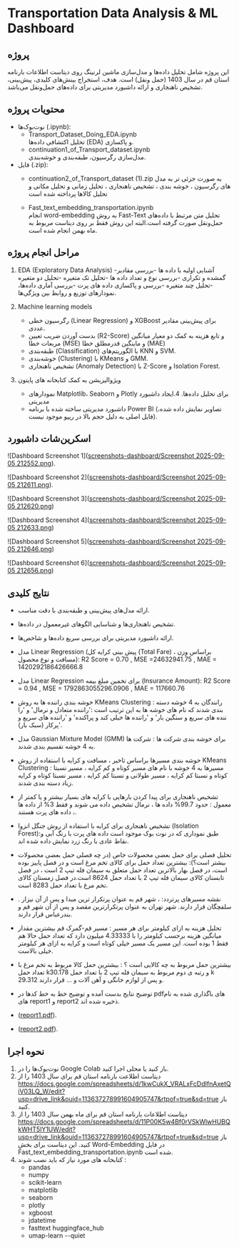 # Transportation Data Analysis & ML Dashboard

## پروژه
این پروژه شامل تحلیل داده‌ها و مدل‌سازی ماشین لرنینگ روی دیتاست اطلاعات بارنامه استان قم در سال 1403 (حمل ونقل) است. هدف، استخراج بینش‌های کلیدی، پیش‌بینی، تشخیص ناهنجاری و ارائه داشبورد مدیریتی برای داده‌های حمل‌ونقل می‌باشد.

## محتویات پروژه
- نوت‌بوک‌ها (.ipynb):
  - Transport_Dataset_Doing_EDA.ipynb  
    تحلیل اکتشافی داده‌ها (EDA) و پاکسازی.
  - continuation1_of_Transport_dataset.ipynb  
    مدل‌سازی رگرسیون، طبقه‌بندی و خوشه‌بندی.
- فایل (.zip):  
  - continuation2_of_Transport_dataset (1).zip
    به صورت جزئی تر به مدل های رگرسیون ، خوشه بندی ، تشخیص ناهنجاری ، تحلیل زمانی و تحلیل مکانی و تحلیل کالاها پرداخته شده است

  - Fast_text_embedding_transportation.ipynb  
    انجام word-embedding به روش Fast-Text تحلیل متن مرتبط با داده‌های حمل‌ونقل صورت گرفته است.البته این روش فقط بر روی دیتاست مربوط به ماه بهمن انجام شده است.
## مراحل انجام پروژه
1. EDA (Exploratory Data Analysis)
    -آشنایی اولیه با داده ها
    -بررسی مقادیر گمشده و تکراری
    -بررسی نوع و تعداد داده ها
    -تحلیل تک متغیره
    -تحلیل دو متغیره
    -تحلیل چند متغیره
    -بررسی و پاکسازی داده های پرت
    -بررسی آماری داده‌ها، نمودارهای توزیع و روابط بین ویژگی‌ها.  

2. Machine learning models
   - رگرسیون خطی (Linear Regression) و XGBoost برای پیش‌بینی مقادیر عددی.
   - بدست آوردن ضریب تعیین (R2-Score) و تابع هزینه به کمک دو معیار میانگین مربعات خطا (MSE) و ماینگین قدرمطلق خطا (MAE)
   - طبقه‌بندی (Classification) با الگوریتم‌های KNN و SVM.
   - خوشه‌بندی (Clustering) با KMeans و GMM.
   - تشخیص ناهنجاری (Anomaly Detection) با Z-Score و Isolation Forest.

3. ویژوالیزیشن به کمک کتابخانه های پایتون 
   - نمودارهای Matplotlib، Seaborn و Plotly برای تحلیل داده‌ها.
4.ایجاد داشبورد مدیریتی 
   - داشبورد مدیریتی ساخته شده با برنامه Power BI (تصاویر نمایش داده شده، فایل اصلی به دلیل حجم بالا در ریپو موجود نیست).  

## اسکرین‌شات داشبورد
![Dashboard Screenshot 1]([screenshots-dashboard/Screenshot 2025-09-05 212552.png](https://github.com/zeinab82jafarzadeh82-star/transport-data-analysis-ml-dashboard/blob/93e610a5b0217afa7b17f00e114227d3d76c3808/screenshots-dashboard/Screenshot%202025-09-05%20212552.png)).

![Dashboard Screenshot 2]([screenshots-dashboard/Screenshot 2025-09-05 212611.png](https://github.com/zeinab82jafarzadeh82-star/transport-data-analysis-ml-dashboard/blob/42ed9dd3935af8943420f7ba9a5626e2c746b9a8/screenshots-dashboard/Screenshot%202025-09-05%20212611.png)).

![Dashboard Screenshot 3]([screenshots-dashboard/Screenshot 2025-09-05 212620.png](https://github.com/zeinab82jafarzadeh82-star/transport-data-analysis-ml-dashboard/blob/31ac5c85acad91c64e2386181534b50d9996db9c/screenshots-dashboard/Screenshot%202025-09-05%20212620.png))

![Dashboard Screenshot 4]([screenshots-dashboard/Screenshot 2025-09-05 212633.png](https://github.com/zeinab82jafarzadeh82-star/transport-data-analysis-ml-dashboard/blob/1d920e637bd795e0d76dfff26774ab049489e799/screenshots-dashboard/Screenshot%202025-09-05%20212633.png))

![Dashboard Screenshot 5]([screenshots-dashboard/Screenshot 2025-09-05 212646.png](https://github.com/zeinab82jafarzadeh82-star/transport-data-analysis-ml-dashboard/blob/b42353eb532cbf934a45511babfd4bdbb5d402bc/screenshots-dashboard/Screenshot%202025-09-05%20212646.png))

![Dashboard Screenshot 6]([screenshots-dashboard/Screenshot 2025-09-05 212656.png](https://github.com/zeinab82jafarzadeh82-star/transport-data-analysis-ml-dashboard/blob/cda047ba824638912b48543afdf005c7f05d9035/screenshots-dashboard/Screenshot%202025-09-05%20212656.png))


## نتایج کلیدی
- ارائه مدل‌های پیش‌بینی و طبقه‌بندی با دقت مناسب.
- تشخیص ناهنجاری‌ها و شناسایی الگوهای غیرمعمول در داده‌ها.
- ارائه داشبورد مدیریتی برای بررسی سریع داده‌ها و شاخص‌ها.
- مدل Linear Regression (پیش بینی کرایه کل (Total Fare) براساس وزن ، مسافت و نوع محصول): R2 Score = 0.70 , MSE =24632941.75 , MAE  = 1420292186426666.8
- مدل Linear Regression برای تخمین مبلغ بیمه (Insurance Amount): R2 Score = 0.94 , MSE = 1792863055296.0906 , MAE = 117660.76
- خوشه بندی راننده ها به روش KMeans Clustering : رانندگان به 4 خوشه دسته بندی شدند که نام های خوشه ها به این ترتیب است :'راننده متعادل و نرمال' و 'را ننده های سریع و سنگین بار' و 'راننده ها خیلی کند و پراکنده' و 'راننده های سریع و پرکار (سبک بار)'.
- مدل Gaussian Mixture Model (GMM) برای خوشه بندی شرکت ها : شرکت ها به 4 خوشه تقسیم بندی شدند.
- خوشه بندی مسیرها براساس تاخیر ، مسافت و کرایه با استفاده از روش KMeans Clustering : مسیرها به 4 خوشه با نام های مسیر کوتاه و کم کرایه ، مسیر نسبتا کوتاه و نسبتا کم کرایه ، مسیر طولانی و نسبتا کم کرایه ، مسیر نسبتا کوتاه و کرایه زیاد دسته بندی شدند.
- تشخیص ناهنجاری برای پیدا کردن بارهایی با کرایه های بسیار بیشتر و یا کمتر از معمول : حدود 99.7% داده ها ، نرمال تشخیص داده می شوند و فقط 3% از داده ها ، داده های پرت هستند.
- تشخیص ناهنجاری برای کرایه با استفاده از روش جنگل انزوا (Isolation Forest):طبق نموداری که در نوت بوک موجود است داده های پرت با رنگ آبی و نقاط عادی با رنگ زرد نمایش داده شده اند.
- تحلیل فصلی برای حمل بعضی محصولات خاص (در چه فصلی حمل بعضی محصولات بیشتر است؟): بیشترین تعداد حمل برای کالای تخم مرغ است و در فصل پاییز بوده است، در فصل بهار بالاترین تعداد حمل متعلق به سیمان فله تیپ 2 است ، در فصل تابستان کالای سیمان فله تیپ 2 با تعداد حمل 8624 است.در فصل زمستان کالای تخم مرغ با تعداد حمل 8283 است.
- نقشه مسیرهای پرتردد: ، شهر قم به عنوان پرتکرار ترین مبدا و پس از آن نیزار . سلفچگان قرار دارند. شهر تهران به عنوان پرتکرارترین مقصد و پس از آن شهر قم و بندرعباس قرار دارند.
- تحلیل هزینه به ازای کیلومتر برای هر مسیر : مسیر قم-گمرک قم بیشترین مقدار میانگین هزینه برحسب کیلومتر را با 4.33333 میلیون دارد که تعداد حمل حالا هم فقط 1 بوده است. این مسیر یک مسیر خیلی کوتاه است و کرایه به ازای هر کیلومتر خیلی بالاست.
- بیشترین حمل مربوط به چه کالایی است ؟ :  بیشترین حمل کالا مربوط به تخم مرغ با تعداد حمل k30.178 و رتبه ی دوم مربوط به سیمان فله تیپ 2 با تعداد حمل k 29.312 و پس از لوازم خانگی و آهن آلات و ... قرار دارند.
- توضیح نتایج بدست آمده و توضیح خط به خط کدها در pdfهای باگذاری شده به نام های report1 و report2 ذخیره شده اند.
- ([report1.pdf](https://github.com/zeinab82jafarzadeh82-star/transport-data-analysis-ml-dashboard/blob/f982ee8ecca65d94195dbffc38fe11da06e965fb/report1.pdf)).

- ([report2.pdf](https://github.com/zeinab82jafarzadeh82-star/transport-data-analysis-ml-dashboard/blob/8892b87d6697cb9d29c88f37a2c19d8071494584/report2.pdf)).

## نحوه اجرا
1. نوت‌بوک‌ها را در Google Colab باز کنید یا محلی اجرا کنید.
2. دیتاست اطلاعت بارنامه استان قم برای سال 1403 را از https://docs.google.com/spreadsheets/d/1kwCukX_VRALxFcDdIfnAxetQiV03LQ_W/edit?usp=drive_link&ouid=113637278991604905747&rtpof=true&sd=true باز کنید.
3.  دیتاست اطلاعات بارنامه استان قم برای ماه بهمن سال 1403 را از https://docs.google.com/spreadsheets/d/11P00K5w4Bf0rVSkWlwHUBQkWHT5lY1UW/edit?usp=drive_link&ouid=113637278991604905747&rtpof=true&sd=true باز کنید. این دیتاست برای بخش Word-Embedding در فایل Fast_text_embedding_transportation.ipynb شده است.
4. کتابخانه های مورد نیاز که باید نصب شوند :
   -  pandas
   -  numpy
   -  scikit-learn
   -  matplotlib
   -  seaborn
   -  plotly
   -  xgboost
   -  jdatetime
   -  fasttext huggingface_hub
   -  umap-learn --quiet
